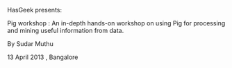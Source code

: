 
HasGeek presents: 

Pig workshop : An in-depth hands-on workshop on using Pig for processing and mining useful information from data.

By Sudar Muthu

13 April 2013 , Bangalore

